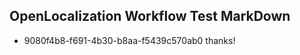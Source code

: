 ## OpenLocalization Workflow Test MarkDown
* 9080f4b8-f691-4b30-b8aa-f5439c570ab0 thanks!

<!--HONumber=Jul16_HO2-->



